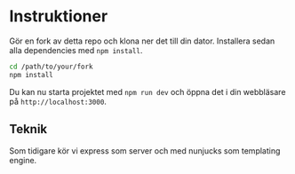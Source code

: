 # Instruktioner

Gör en fork av detta repo och klona ner det till din dator. Installera sedan alla dependencies med `npm install`.

```bash
cd /path/to/your/fork
npm install
```

Du kan nu starta projektet med `npm run dev` och öppna det i din webbläsare på `http://localhost:3000`.

## Teknik

Som tidigare kör vi express som server och med nunjucks som templating engine.